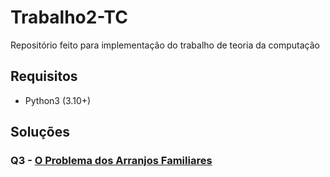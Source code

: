 # Trabalho2-TC
Repositório feito para implementação do trabalho de teoria da computação

## Requisitos

- Python3 (3.10+)

## Soluções

### Q3 - [O Problema dos Arranjos Familiares](src/ransdutor%20finito)

<!-- Explicação resumida do problema -->
